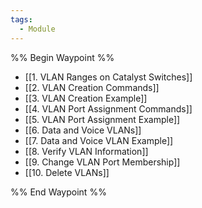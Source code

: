 ```yaml
---
tags:
  - Module
---
```

%% Begin Waypoint %%
- [[1. VLAN Ranges on Catalyst Switches]]
- [[2. VLAN Creation Commands]]
- [[3. VLAN Creation Example]]
- [[4. VLAN Port Assignment Commands]]
- [[5. VLAN Port Assignment Example]]
- [[6. Data and Voice VLANs]]
- [[7. Data and Voice VLAN Example]]
- [[8. Verify VLAN Information]]
- [[9. Change VLAN Port Membership]]
- [[10. Delete VLANs]]

%% End Waypoint %%

